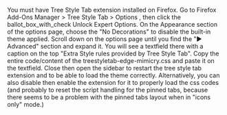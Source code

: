 
You must have Tree Style Tab extension installed on Firefox.
Go to Firefox Add-Ons Manager > Tree Style Tab > Options , then click the ballot_box_with_check Unlock Expert Options.
On the Appearance section of the options page, choose the "No Decorations" to disable the built-in theme applied.
Scroll down on the options page until you find the "► Advanced" section and expand it. You will see a textfield there with a caption on the top "Extra Style rules provided by Tree Style Tab".
Copy the entire code/content of the treestyletab-edge-mimicry.css and paste it on the textfield.
Close then open the sidebar to restart the tree style tab extension and to be able to load the theme correctly. Alternatively, you can also disable then enable the extension for it to properly load the css codes (and probably to reset the script handling for the pinned tabs, because there seems to be a problem with the pinned tabs layout when in "icons only" mode.)
